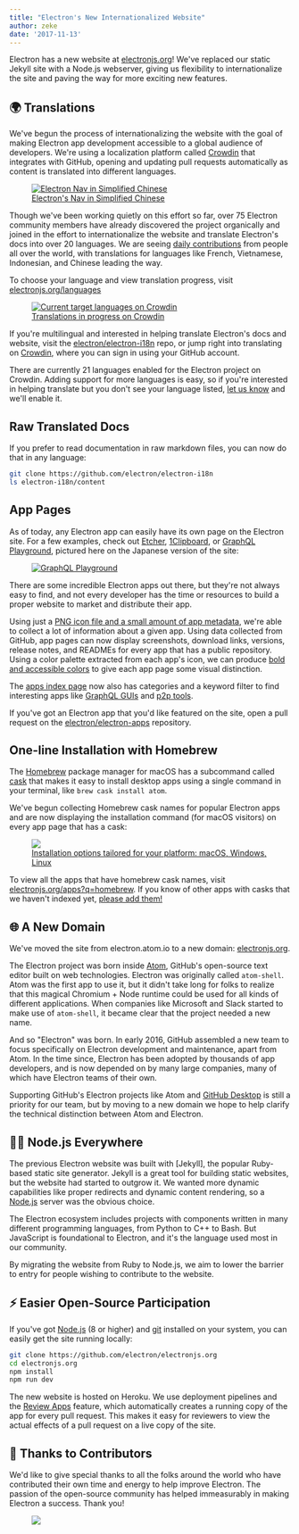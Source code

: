 ```yaml
---
title: "Electron's New Internationalized Website"
author: zeke
date: '2017-11-13'
---
```


Electron has a new website at [electronjs.org]! We've replaced 
our static Jekyll site with a Node.js webserver, giving us flexibility to
internationalize the site and paving the way for more exciting new features.

## 🌍 Translations

We've begun the process of internationalizing the website with the 
goal of making Electron app development accessible to a global audience of 
developers. We're using a localization platform called [Crowdin] that integrates 
with GitHub, opening and updating pull requests automatically as content is translated into different languages.

<figure>
  <a href="https://electronjs.org/languages">
    <img src="https://user-images.githubusercontent.com/2289/32803530-a35ff774-c938-11e7-9b98-5c0cfb679d84.png" alt="Electron Nav in Simplified Chinese">
    <figcaption>Electron's Nav in Simplified Chinese</figcaption>
  </a>
</figure>

Though we've been working quietly on this effort so far, 
over 75 Electron community members have already discovered the project 
organically and joined in the effort to internationalize the website and 
translate Electron's docs into over 20 languages. We are seeing [daily 
contributions](https://github.com/electron/electron-i18n/pulls?utf8=%E2%9C%93&q=is%3Apr%20author%3Aglotbot%20) from people all over the world, with translations for 
languages like French, Vietnamese, Indonesian, and Chinese leading the way.

To choose your language and view translation progress, visit [electronjs.org/languages](https://electronjs.org/languages)

<figure>
  <a href="https://electronjs.org/languages">
    <img class="screenshot" src="https://user-images.githubusercontent.com/2289/32754734-e8e43c04-c886-11e7-9f34-f2da2bb4357b.png" alt="Current target languages on Crowdin">
    <figcaption>Translations in progress on Crowdin</figcaption>
  </a>
</figure>

If you're multilingual and interested in helping translate Electron's docs
and website, visit the [electron/electron-i18n] repo, or jump right into 
translating on [Crowdin], where you can sign in using your GitHub account.

There are currently 21 languages enabled for the Electron project on Crowdin. 
Adding support for more languages is easy, so if you're interested in 
helping translate but you don't see your language listed, 
[let us know](https://github.com/electron/electron.atom.io/issues/new) and
we'll enable it.

## Raw Translated Docs

If you prefer to read documentation in raw markdown files, you 
can now do that in any language:

```sh
git clone https://github.com/electron/electron-i18n
ls electron-i18n/content
```

## App Pages

As of today, any Electron app can easily have its own page on the Electron 
site. For a few examples, check out 
[Etcher](https://electronjs.org/apps/etcher),
[1Clipboard](https://electronjs.org/apps/1clipboard), or 
[GraphQL Playground](https://electronjs.org/apps/graphql-playground), pictured
here on the Japanese version of the site:

<figure>
  <a href="https://electronjs.org/apps/graphql-playground">
    <img class="screenshot" src="https://user-images.githubusercontent.com/2289/32871096-f5043292-ca33-11e7-8d03-a6a157aa183d.png" alt="GraphQL Playground">
  </a>
</figure>

There are some incredible Electron apps out there, but they're not always easy
to find, and not every developer has the time or resources to build a proper 
website to market and distribute their app.

Using just a 
[PNG icon file and a small amount of app metadata](https://github.com/electron/electron-apps/blob/master/contributing.md),
we're able to collect a lot of information about a given app.
Using data collected from GitHub, app pages can now display screenshots, 
download links, versions, release notes, and READMEs for every app that 
has a public repository. Using a color palette extracted from each app's icon,
we can produce [bold and accessible colors](https://github.com/zeke/pick-a-good-color)
to give each app page some visual distinction.  

The [apps index page](https://electronjs.org/apps) now also has categories 
and a keyword filter to find interesting apps like [GraphQL GUIs](https://electronjs.org/apps?q=graphql)
and [p2p tools](https://electronjs.org/apps?q=graphql).

If you've got an Electron app that you'd like featured on the site, open a 
pull request on the [electron/electron-apps] repository.

## One-line Installation with Homebrew

The [Homebrew] package manager for macOS has a subcommand called [cask]
that makes it easy to install desktop apps using a single command in your
terminal, like `brew cask install atom`.

We've begun collecting Homebrew cask names for popular Electron apps and are now
displaying the installation command (for macOS visitors) on every app page 
that has a cask:

<figure>
  <a href="https://electronjs.org/apps/dat">
   <img class="screenshot" src="https://user-images.githubusercontent.com/2289/32871246-c5ef6f2a-ca34-11e7-8eb4-3a5b93b91007.png">
   <figcaption>Installation options tailored for your platform: macOS, Windows, Linux</figcaption>
  </a>
</figure>

To view all the apps that have homebrew cask names, visit 
[electronjs.org/apps?q=homebrew](https://electronjs.org/apps?q=homebrew). If 
you know of other apps with casks that we haven't indexed yet, 
[please add them!](https://github.com/electron/electron-apps/blob/master/contributing.md)

## 🌐 A New Domain

We've moved the site from electron.atom.io to a new domain: [electronjs.org].

The Electron project was born inside [Atom], GitHub's open-source text editor 
built on web technologies. Electron was originally called `atom-shell`. Atom 
was the first app to use it, but it didn't take long for folks to realize that 
this magical Chromium + Node runtime could be used for all kinds of different 
applications. When companies like Microsoft and Slack started to make use of
`atom-shell`, it became clear that the project needed a new name.

And so "Electron" was born. In early 2016, GitHub assembled a new team to focus
specifically on Electron development and maintenance, apart from Atom. In the 
time since, Electron has been adopted by thousands of app developers, and is now
depended on by many large companies, many of which have Electron teams of 
their own.

Supporting GitHub's Electron projects like Atom and [GitHub Desktop] is still a 
priority for our team, but by moving to a new domain we hope to help clarify 
the technical distinction between Atom and Electron.

## 🐢🚀 Node.js Everywhere

The previous Electron website was built with [Jekyll], the popular Ruby-based 
static site generator. Jekyll is a great tool for building static websites, but 
the website had started to outgrow it. We wanted more dynamic capabilities like proper redirects and dynamic content rendering, so a [Node.js] server was the obvious choice.

The Electron ecosystem includes projects with components written in many 
different programming languages, from Python to C++ to Bash. But JavaScript is foundational to Electron, and it's the language used most in our community.

By migrating the website from Ruby to Node.js, we aim to lower the barrier to 
entry for people wishing to contribute to the website.

## ⚡️ Easier Open-Source Participation

If you've got [Node.js] (8 or higher) and 
[git](https://git-scm.org) installed on your system, you can easily get the 
site running locally:

```sh
git clone https://github.com/electron/electronjs.org
cd electronjs.org
npm install
npm run dev
```

The new website is hosted on Heroku. We use deployment pipelines and the
[Review Apps](https://devcenter.heroku.com/articles/github-integration-review-apps)
feature, which automatically creates a running copy of the app for every pull 
request. This makes it easy for reviewers to view the actual effects of a 
pull request on a live copy of the site.

## 🙏 Thanks to Contributors

We'd like to give special thanks to all the folks around the world who have 
contributed their own time and energy to help improve Electron. The passion of 
the open-source community has helped immeasurably in making Electron a success.
Thank you!

<figure>
  <img src="https://user-images.githubusercontent.com/2289/32871386-92eaa4ea-ca35-11e7-9511-a746c7fbf2c4.png">
</figure>


[Crowdin]: https://crowdin.com/project/electron
[crowdin.com/project/electron]: https://crowdin.com/project/electron
[electron/electron-apps]: https://github.com/electron/electron-apps
[electron/electron-i18n]: https://github.com/electron/electron-i18n#readme
[electronjs.org]: https://electronjs.org
[Atom]: https://atom.io
[GitHub Desktop]: https://desktop.github.com
[Homebrew]: https://brew.sh
[cask]: https://caskroom.github.io
[Jeykll]: https://jekyllrb.com
[Node.js]: https://nodejs.org